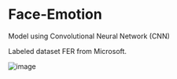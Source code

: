 # Face-Emotion

Model using Convolutional Neural Network (CNN)

Labeled dataset FER from Microsoft. 

![image](https://user-images.githubusercontent.com/91353356/193446404-cdccec12-5fcf-48fe-a933-794898545fd3.png)
